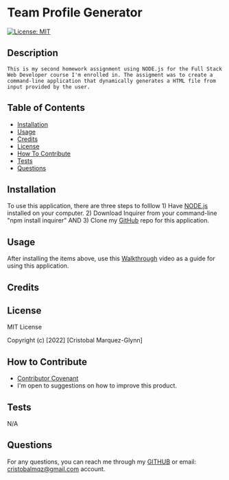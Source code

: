 # Team Profile Generator
  [![License: MIT](https://img.shields.io/badge/License-MIT-yellow.svg)](https://opensource.org/licenses/MIT)

  ## Description
  
    This is my second homework assignment using NODE.js for the Full Stack Web Developer course I'm enrolled in. The assigment was to create a command-line application that dynamically generates a HTML file from input provided by the user.
  
   
  ## Table of Contents
   
  - [Installation](#installation)
  - [Usage](#usage)
  - [Credits](#credits)
  - [License](#license)
  - [How To Contribute](#how_to_contribute)
  - [Tests](#tests)
  - [Questions](#questions)
  
  ## Installation
  
  To use this application, there are three steps to folllow 1) Have [NODE.js](https://nodejs.org/en/download/) installed on your computer. 2) Download Inquirer from your command-line "npm install inquirer" AND 3) Clone my [GitHub](https://github.com/CM-GDev/TeamProfileGenerator) repo for this application.
  
  ## Usage
  
  After installing the items above, use this [Walkthrough](https://youtube.com) video as a guide for using this application.
    
  ## Credits
  

  
  ## License
  
  MIT License

  Copyright (c) [2022] [Cristobal Marquez-Glynn]
  
  ## How to Contribute
  
  - [Contributor Covenant](https://www.contributor-covenant.org/) 
  - I'm open to suggestions on how to improve this product.
  
  ## Tests
  
  N/A
  
  ## Questions
  
 
  For any questions, you can reach me through my [GITHUB](https://github.com/CM-GDev) or email: cristobalmqz@gmail.com account. 
